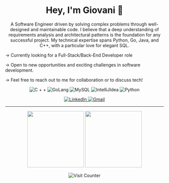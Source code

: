 <p align="center">
  
</p>

<h1 align="center">Hey, I'm Giovani 👋</h1>

<p align="center">
  A Software Engineer driven by solving complex problems through well-designed and maintainable code. I believe that a deep understanding of requirements analysis and architectural patterns is the foundation for any successful project. My technical expertise spans Python, Go, Java, and C++, with a particular love for elegant SQL.

  -> Currently looking for a Full-Stack/Back-End Developer role
  
  -> Open to new opportunities and exciting challenges in software development.
  
  -> Feel free to reach out to me for collaboration or to discuss tech!
</p>

<p align="center">
  <img src="https://img.shields.io/badge/cplusplus-00599C?style=for-the-badge&logo=cplusplus&logoColor=white" alt="C + +"/>
  <img src="https://img.shields.io/badge/go-00ADD8?style=for-the-badge&logo=go&logoColor=white" alt="GoLang"/>
  <img src="https://img.shields.io/badge/mysql-4479A1?style=for-the-badge&logo=mysql&logoColor=white" alt="MySQL"/>
  <img src="https://img.shields.io/badge/intellijidea-000000?style=for-the-badge&logo=intellijidea&logoColor=white" alt="IntelliJIdea"/>
  <img src="https://img.shields.io/badge/Python-3776AB?style=for-the-badge&logo=python&logoColor=white" alt="Python"/>
</p>

<p align="center">
  <a href="https://www.linkedin.com/in/giovani-oliveira-72698b33a?utm_source=share&utm_campaign=share_via&utm_content=profile&utm_medium=ios_app" target="_blank">
    <img src="https://img.shields.io/badge/LinkedIn-0077B5?style=for-the-badge&logo=linkedin&logoColor=white" alt="LinkedIn"/>
  </a>
  <a href="ra133166@uem.br">
    <img src="https://img.shields.io/badge/Gmail-D14836?style=for-the-badge&logo=gmail&logoColor=white" alt="Gmail"/>
  </a>
</p>

---

<p align="center">
  <img height="180em" src="https://github-readme-stats.vercel.app/api?username=imGiovani&show_icons=true&theme=tokyonight&include_all_commits=true&count_private=true"/>
  <img height="180em" src="https://github-readme-stats.vercel.app/api/top-langs/?username=imGiovani&layout=compact&langs_count=7&theme=tokyonight"/>
</p>

<p align="center">
  <img src="https://komarev.com/ghpvc/?username=imGiovani&style=flat-square&color=blueviolet" alt="Visit Counter"/>
</p>
